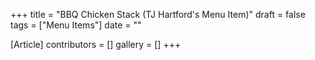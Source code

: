 +++
title = "BBQ Chicken Stack (TJ Hartford's Menu Item)"
draft = false
tags = ["Menu Items"]
date = ""

[Article]
contributors = []
gallery = []
+++